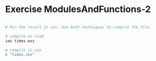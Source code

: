 Exercise ModulesAndFunctions-2
==============================

```elixir

# Run the result in iex. Use both techniques to compile the file.

# compile on load
iex times.exs

# compile in iex
c "times.iex"

```

